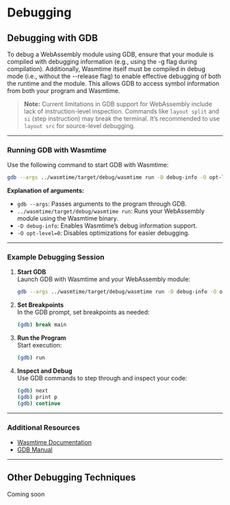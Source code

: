 # Debugging

## Debugging with GDB

To debug a WebAssembly module using GDB, ensure that your module is compiled with debugging information (e.g., using the -g flag during compilation). Additionally, Wasmtime itself must be compiled in debug mode (i.e., without the --release flag) to enable effective debugging of both the runtime and the module. This allows GDB to access symbol information from both your program and Wasmtime.

> **Note:** Current limitations in GDB support for WebAssembly include lack of instruction-level inspection. Commands like `layout split` and `si` (step instruction) may break the terminal. It’s recommended to use `layout src` for source-level debugging.

---

### Running GDB with Wasmtime

Use the following command to start GDB with Wasmtime:

```sh
gdb --args ../wasmtime/target/debug/wasmtime run -D debug-info -O opt-level=0 malloc-test.wasm
```

**Explanation of arguments:**

- `gdb --args`: Passes arguments to the program through GDB.
- `../wasmtime/target/debug/wasmtime run`: Runs your WebAssembly module using the Wasmtime binary.
- `-D debug-info`: Enables Wasmtime’s debug information support.
- `-O opt-level=0`: Disables optimizations for easier debugging.

---

### Example Debugging Session

1. **Start GDB**  
   Launch GDB with Wasmtime and your WebAssembly module:
   ```sh
   gdb --args ../wasmtime/target/debug/wasmtime run -D debug-info -O opt-level=0 malloc-test.wasm
   ```

2. **Set Breakpoints**  
   In the GDB prompt, set breakpoints as needed:
   ```sh
   (gdb) break main
   ```

3. **Run the Program**  
   Start execution:
   ```sh
   (gdb) run
   ```

4. **Inspect and Debug**  
   Use GDB commands to step through and inspect your code:
   ```sh
   (gdb) next
   (gdb) print p
   (gdb) continue
   ```

---

### Additional Resources

- [Wasmtime Documentation](https://wasmtime.dev/)
- [GDB Manual](https://www.gnu.org/software/gdb/documentation/)

---

## Other Debugging Techniques

Coming soon
